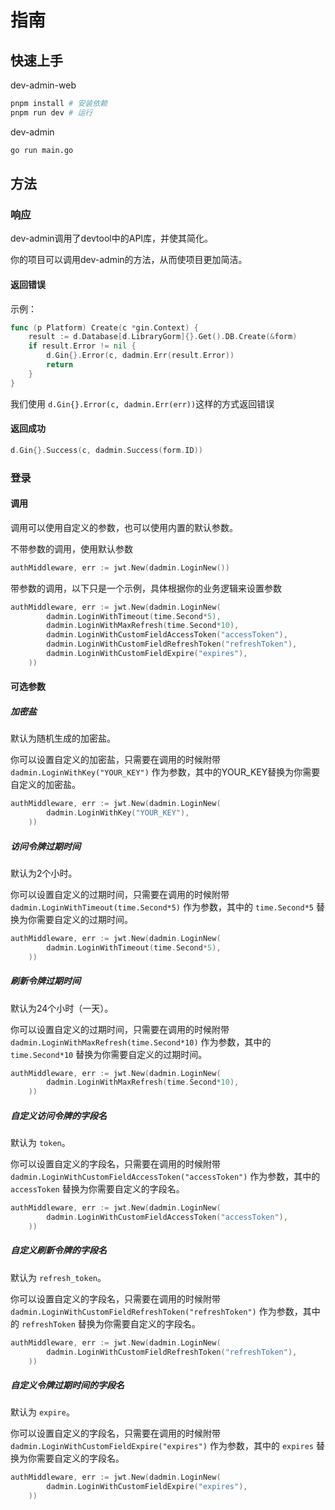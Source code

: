 # 指南

## 快速上手

dev-admin-web

```bash
pnpm install # 安装依赖
pnpm run dev # 运行
```

dev-admin

```bash
go run main.go
```

## 方法

### 响应

dev-admin调用了devtool中的API库，并使其简化。

你的项目可以调用dev-admin的方法，从而使项目更加简洁。

#### 返回错误

示例：

```go
func (p Platform) Create(c *gin.Context) {
	result := d.Database[d.LibraryGorm]{}.Get().DB.Create(&form)
	if result.Error != nil {
		d.Gin{}.Error(c, dadmin.Err(result.Error))
		return
	}
}
```

我们使用 `d.Gin{}.Error(c, dadmin.Err(err))`这样的方式返回错误

#### 返回成功

```go
d.Gin{}.Success(c, dadmin.Success(form.ID))
```

### 登录

#### 调用

调用可以使用自定义的参数，也可以使用内置的默认参数。

不带参数的调用，使用默认参数

```go
authMiddleware, err := jwt.New(dadmin.LoginNew())
```

带参数的调用，以下只是一个示例，具体根据你的业务逻辑来设置参数

```go
authMiddleware, err := jwt.New(dadmin.LoginNew(
		dadmin.LoginWithTimeout(time.Second*5),
		dadmin.LoginWithMaxRefresh(time.Second*10),
		dadmin.LoginWithCustomFieldAccessToken("accessToken"),
		dadmin.LoginWithCustomFieldRefreshToken("refreshToken"),
		dadmin.LoginWithCustomFieldExpire("expires"),
	))
```

#### 可选参数

##### 加密盐

默认为随机生成的加密盐。

你可以设置自定义的加密盐，只需要在调用的时候附带 `dadmin.LoginWithKey("YOUR_KEY")` 作为参数，其中的YOUR_KEY替换为你需要自定义的加密盐。

```go
authMiddleware, err := jwt.New(dadmin.LoginNew(
		dadmin.LoginWithKey("YOUR_KEY"),
	))
```

##### 访问令牌过期时间

默认为2个小时。

你可以设置自定义的过期时间，只需要在调用的时候附带 `dadmin.LoginWithTimeout(time.Second*5)` 作为参数，其中的 `time.Second*5` 替换为你需要自定义的过期时间。

```go
authMiddleware, err := jwt.New(dadmin.LoginNew(
		dadmin.LoginWithTimeout(time.Second*5),
	))
```

##### 刷新令牌过期时间

默认为24个小时（一天）。

你可以设置自定义的过期时间，只需要在调用的时候附带 `dadmin.LoginWithMaxRefresh(time.Second*10)` 作为参数，其中的 `time.Second*10` 替换为你需要自定义的过期时间。

```go
authMiddleware, err := jwt.New(dadmin.LoginNew(
		dadmin.LoginWithMaxRefresh(time.Second*10),
	))
```

##### 自定义访问令牌的字段名

默认为 `token`。

你可以设置自定义的字段名，只需要在调用的时候附带 `dadmin.LoginWithCustomFieldAccessToken("accessToken")` 作为参数，其中的 `accessToken` 替换为你需要自定义的字段名。

```go
authMiddleware, err := jwt.New(dadmin.LoginNew(
		dadmin.LoginWithCustomFieldAccessToken("accessToken"),
	))
```

##### 自定义刷新令牌的字段名

默认为 `refresh_token`。

你可以设置自定义的字段名，只需要在调用的时候附带 `dadmin.LoginWithCustomFieldRefreshToken("refreshToken")` 作为参数，其中的 `refreshToken` 替换为你需要自定义的字段名。

```go
authMiddleware, err := jwt.New(dadmin.LoginNew(
		dadmin.LoginWithCustomFieldRefreshToken("refreshToken"),
	))
```

##### 自定义令牌过期时间的字段名

默认为 `expire`。

你可以设置自定义的字段名，只需要在调用的时候附带 `dadmin.LoginWithCustomFieldExpire("expires")` 作为参数，其中的 `expires` 替换为你需要自定义的字段名。

```go
authMiddleware, err := jwt.New(dadmin.LoginNew(
		dadmin.LoginWithCustomFieldExpire("expires"),
	))
```
